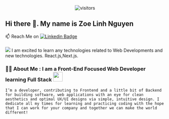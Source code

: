<!--   my-icons -->
<div align="center">    
<img src="https://visitor-badge.laobi.icu/badge?page_id=linh-nguyenkhanh.linh-nguyenkhanh" alt="visitors"/>   
</div>

## Hi there 👋. My name is Zoe Linh Nguyen
 :mailbox: Reach Me on [![Linkedin Badge](https://img.shields.io/badge/-ZOE-blue?style=flat&logo=Linkedin&logoColor=white)](https://www.linkedin.com/in/zoe0209/)
#### <div>
  <a href="https://github.com/linh-nguyenkhanh"><img src="https://img.shields.io/badge/status-studying-brightgreen.svg"></a> I am excited to learn any technologies related to Web Developments and new technologies. React.js,Next.js.
</div>

### :woman_technologist: About Me : I am a Front-End Focused Web Developer learning Full Stack <img src="https://media.giphy.com/media/VKyHXHb7EsFuY98BJD/giphy.gif" width="30">  
  
``I’m a developer, contributing to Frontend and a little bit of Backend for building software, web applications with an eye for clean aesthetics and optimal UX/UI designs via simple, intuitive design. I dedicate all my times for learning and practicing coding with the hope that I can work for your company and together we can make the world different!``









